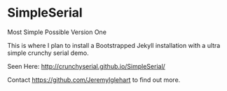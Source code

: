 # SimpleSerial
Most Simple Possible Version One

This is where I plan to install a Bootstrapped Jekyll installation with a ultra simple crunchy serial demo.

Seen Here: http://crunchyserial.github.io/SimpleSerial/

Contact https://github.com/JeremyIglehart to find out more.
